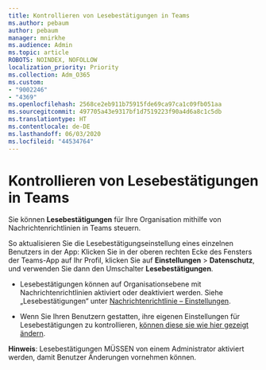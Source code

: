 ```yaml
---
title: Kontrollieren von Lesebestätigungen in Teams
ms.author: pebaum
author: pebaum
manager: mnirkhe
ms.audience: Admin
ms.topic: article
ROBOTS: NOINDEX, NOFOLLOW
localization_priority: Priority
ms.collection: Adm_O365
ms.custom:
- "9002246"
- "4369"
ms.openlocfilehash: 2568ce2eb911b75915fde69ca97ca1c09fb051aa
ms.sourcegitcommit: 497705a43e9317bf1d7519223f90a4d6a8c1c5db
ms.translationtype: HT
ms.contentlocale: de-DE
ms.lasthandoff: 06/03/2020
ms.locfileid: "44534764"
---
```

# <a name="controlling-read-receipts-in-teams"></a>Kontrollieren von Lesebestätigungen in Teams

Sie können **Lesebestätigungen** für Ihre Organisation mithilfe von Nachrichtenrichtlinien in Teams steuern.

So aktualisieren Sie die Lesebestätigungseinstellung eines einzelnen Benutzers in der App: Klicken Sie in der oberen rechten Ecke des Fensters der Teams-App auf Ihr Profil, klicken Sie auf **Einstellungen** > **Datenschutz**, und verwenden Sie dann den Umschalter **Lesebestätigungen**.

- Lesebestätigungen können auf Organisationsebene mit Nachrichtenrichtlinien aktiviert oder deaktiviert werden. Siehe „Lesebestätigungen“ unter [Nachrichtenrichtlinie – Einstellungen](https://docs.microsoft.com/microsoftteams/messaging-policies-in-teams#messaging-policy-settings).

- Wenn Sie Ihren Benutzern gestatten, ihre eigenen Einstellungen für Lesebestätigungen zu kontrollieren, [können diese sie wie hier gezeigt ändern](https://docs.microsoft.com/microsoftteams/messaging-policies-in-teams#messaging-policy-settings). 

**Hinweis**: Lesebestätigungen MÜSSEN von einem Administrator aktiviert werden, damit Benutzer Änderungen vornehmen können.
